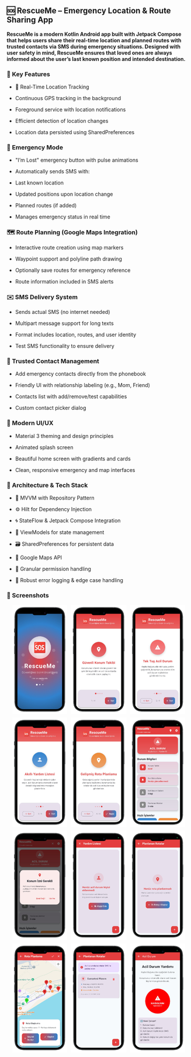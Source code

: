 ## 🆘 RescueMe – Emergency Location & Route Sharing App
**RescueMe is a modern Kotlin Android app built with Jetpack Compose that helps users share their real-time location and planned routes with trusted contacts via SMS during emergency situations. Designed with user safety in mind, RescueMe ensures that loved ones are always informed about the user’s last known position and intended destination.** 


### 📱 Key Features
- 📍 Real-Time Location Tracking

- Continuous GPS tracking in the background
  
- Foreground service with location notifications
  
- Efficient detection of location changes
  
- Location data persisted using SharedPreferences

### 🚨 Emergency Mode
- "I’m Lost" emergency button with pulse animations

- Automatically sends SMS with:

- Last known location

- Updated positions upon location change

- Planned routes (if added)

- Manages emergency status in real time

### 🗺️ Route Planning (Google Maps Integration)
- Interactive route creation using map markers

- Waypoint support and polyline path drawing

- Optionally save routes for emergency reference

- Route information included in SMS alerts

### ✉️ SMS Delivery System
- Sends actual SMS (no internet needed)

- Multipart message support for long texts

- Format includes location, routes, and user identity

- Test SMS functionality to ensure delivery

### 👥 Trusted Contact Management
- Add emergency contacts directly from the phonebook

- Friendly UI with relationship labeling (e.g., Mom, Friend)

- Contacts list with add/remove/test capabilities

- Custom contact picker dialog

### 🎨 Modern UI/UX
- Material 3 theming and design principles

- Animated splash screen

- Beautiful home screen with gradients and cards

- Clean, responsive emergency and map interfaces

### 🧱 Architecture & Tech Stack

- 🔁 MVVM with Repository Pattern

- ⚙️ Hilt for Dependency Injection

- 🌀 StateFlow & Jetpack Compose Integration

- 🧠 ViewModels for state management

- 🗃️ SharedPreferences for persistent data

- 🧩 Google Maps API

- 🔐 Granular permission handling

- 🧪 Robust error logging & edge case handling

### 📱 Screenshots  
<div style="display: flex; flex-wrap: wrap; gap: 10px; justify-content: center;">
  <img src="ss/1-portrait.png" width="30%" />
  <img src="ss/2-portrait.png" width="30%" />
  <img src="ss/3-portrait.png" width="30%" />
  <img src="ss/4-portrait.png" width="30%" />
  <img src="ss/5-portrait.png" width="30%" />
  <img src="ss/6-portrait.png" width="30%" />
  <img src="ss/7-portrait.png" width="30%" />
  <img src="ss/8-portrait.png" width="30%" />
  <img src="ss/9-portrait.png" width="30%" />
  <img src="ss/10-portrait.png" width="30%" />
  <img src="ss/11-portrait.png" width="30%" />
  <img src="ss/12-portrait.png" width="30%" />
</div>
